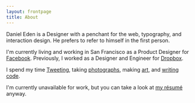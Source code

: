 ```yaml
---
layout: frontpage
title: About
---
```


Daniel Eden is a Designer with a penchant for the web, typography, and
interaction design. He prefers to refer to himself in the first person.

I'm currently living and working in San Francisco as a Product Designer for
[Facebook](https://facebook.com). Previously, I worked as a Designer and
Engineer for [Dropbox](https://dropbox.com).

I spend my time [Tweeting](http://twitter.com/_dte "@_dte on Twitter"),
taking [photographs](https://photos.daneden.me/ "Daniel's Photography"),
making [art](https://art.daneden.me/ "Daniel's generative art"),
and [writing code](https://github.com/daneden "daneden on GitHub").

I'm currently unavailable for work, but you can take a look at
[my résumé](https://www.dropbox.com/s/kq431p4ey1b1ayu/R%C3%A9sum%C3%A9.pdf
"Daniel Eden’s résumé") anyway.

